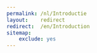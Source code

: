 ```yaml
---
permalink: /nl/Introductie
layout:    redirect
redirect:  /en/Introduction
sitemap:
    exclude: yes
---
```

